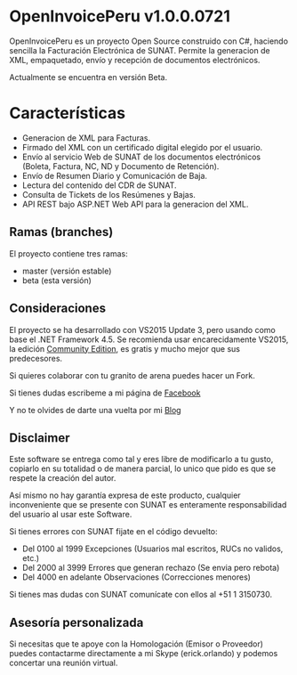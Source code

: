 # OpenInvoicePeru v1.0.0.0721 #
OpenInvoicePeru es un proyecto Open Source construido con C#, haciendo sencilla la Facturación Electrónica de SUNAT.
Permite la generacion de XML, empaquetado, envío y recepción de documentos electrónicos.

Actualmente se encuentra en versión Beta.

# Características #
- Generacion de XML para Facturas.
- Firmado del XML con un certificado digital elegido por el usuario.
- Envío al servicio Web de SUNAT de los documentos electrónicos (Boleta, Factura, NC, ND y Documento de Retención).
- Envío de Resumen Diario y Comunicación de Baja.
- Lectura del contenido del CDR de SUNAT.
- Consulta de Tickets de los Resúmenes y Bajas.
- API REST bajo ASP.NET Web API para la generacion del XML.

## Ramas (branches) ##

El proyecto contiene tres ramas:

- master (versión estable)
- beta (esta versión)

## Consideraciones ##
El proyecto se ha desarrollado con VS2015 Update 3, pero usando como base el .NET Framework 4.5.
Se recomienda usar encarecidamente VS2015, la edición [Community Edition](https://www.visualstudio.com/downloads/download-visual-studio-vs), es gratis y mucho mejor que sus predecesores.

Si quieres colaborar con tu granito de arena puedes hacer un Fork.

Si tienes dudas escribeme a mi página de [Facebook](http://m.me/erickorlandoblog)

Y no te olvides de darte una vuelta por mi [Blog](http://erickorlando.com/2016/05/07/proyecto-opensource-facturacion-electronica-sunat/)

## Disclaimer ##

Este software se entrega como tal y eres libre de modificarlo a tu gusto, copiarlo en su totalidad 
o de manera parcial, lo unico que pido es que se respete la creación del autor.

Así mismo no hay garantía expresa de este producto, cualquier inconveniente que se presente con SUNAT 
es enteramente responsabilidad del usuario al usar este Software. 

Si tienes errores con SUNAT fijate en el código devuelto:

- Del 0100 al 1999 Excepciones (Usuarios mal escritos, RUCs no validos, etc.)
- Del 2000 al 3999 Errores que generan rechazo (Se envia pero rebota)
- Del 4000 en adelante Observaciones (Correcciones menores)

Si tienes mas dudas con SUNAT comunícate con ellos al +51 1 3150730.

## Asesoría personalizada ##

Si necesitas que te apoye con la Homologación (Emisor o Proveedor) puedes contactarme 
directamente a mi Skype (erick.orlando) y podemos concertar una reunión virtual.